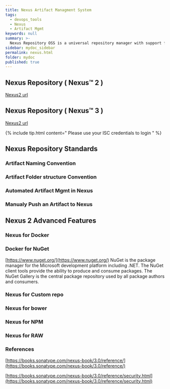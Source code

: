 ```yaml
---
title: Nexus Artifact Managment System
tags:
  - devops_tools
  - Nexus
  - Artifact Mgmt
keywords: null
summary: >-
  Nexus Repository OSS is a universal repository manager with support for all major package formats and types. And, oh yeah, it's completely FREE
sidebar: mydoc_sidebar
permalink: nexus.html
folder: mydoc
published: true
---
```


##  Nexus Repository ( Nexus™ 2 )

[Nexus2 url ](https://repo.corelogic.net/nexus/index.html#welcome)

##  Nexus Repository ( Nexus™ 3 )

[Nexus2 url ](https://repo2.corelogic.net/)

 {% include tip.html content=" Please use your ISC credentials to login " %}

##  Nexus Repository Standards 

### Artifact Naming Convention

### Artifact Folder structure Convention 

### Automated Artifact Mgmt in Nexus 

### Manualy Push an Artifact to Nexus 

## Nexus 2 Advanced Features 

### Nexus for Docker 

### Docker for NuGet 
[https://www.nuget.org/](https://www.nuget.org/)
NuGet is the package manager for the Microsoft development platform including .NET. The NuGet client tools provide the ability to produce and consume packages. The NuGet Gallery is the central package repository used by all package authors and consumers.

### Nexus for Custom repo

### Nexus for bower

### Nexus for NPM

### Nexus for RAW 

### References 

[https://books.sonatype.com/nexus-book/3.0/reference/](https://books.sonatype.com/nexus-book/3.0/reference/)

[https://books.sonatype.com/nexus-book/3.0/reference/security.html](https://books.sonatype.com/nexus-book/3.0/reference/security.html)
